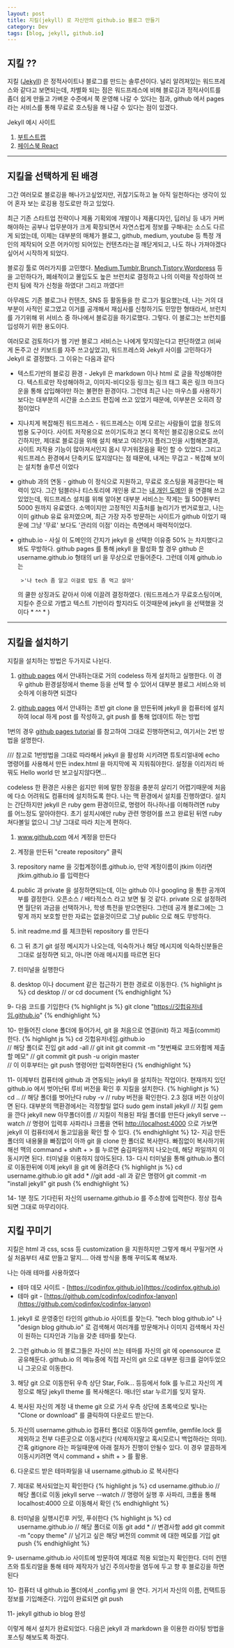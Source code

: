```yaml
---
layout: post
title: 지킬(jekyll) 로 자신만의 github.io 블로그 만들기
category: Dev
tags: [blog, jekyll, github.io]
---
```


## 지킬 ??

지킬 ([Jekyll](http://jekyllrb.com)) 은 정적사이트나 블로그를 만드는 솔루션이다. 널리 알려져있는 워드프레스와 같다고 보면되는데, 차별화 되는 점은 워드프레스에 비해 블로깅과 정적사이트를 좀더 쉽게 만들고 가벼운 수준에서 쭉 운영해 나갈 수 있다는 점과, github 에서 pages 라는 서비스를 통해 무료로 호스팅을 해 나갈 수 있다는 점이 있겠다.

Jekyll 예시 사이트
1. [부트스트랩](https://react-bootstrap.github.io)
2. [페이스북 React](https://facebook.github.io/react/)


-----



## 지킬을 선택하게 된 배경

 그간 여러모로 블로깅을 해나가고싶었지만, 귀찮기도하고 늘 아직 일천하다는 생각이 있어 혼자 보는 로깅용 정도로만 하고 있었다.

 최근 기존 스타트업 전략이나 제품 기획외에 개발이나 제품디자인, 딥러닝 등 내가 커버해야하는 공부나 업무분야가 크게 확장되면서 자연스럽게 정보를 구해내는 소스도 다르게 되었는데, 이제는 대부분의 매체가 블로그, github, medium, youtube 등 특정 개인의 제작되어 오픈 어카이빙 되어있는 컨텐츠라는걸 깨닫게되고, 나도 하나 가져야겠다 싶어서 시작하게 되었다. 
 
 블로깅 툴로 여러가지를 고민했다. [Medium](http://www.medium.com),[Tumblr](www.tumblr.com),[Brunch](www.brunch.co.kr),[Tistory](www.tistory.co.kr),[Wordpress](www.wordpress.co.kr) 등을 고민하다가, 폐쇄적이고 몰입도도 높은 브런치로 결정하고 나의 이력을 작성하여 브런치 팀에 작가 신청을 하였다! 그리고 까였다!! 
 
 아무래도 기존 블로그나 컨텐츠, SNS 등 활동들을 한 로그가 필요했는데, 나는 거의 대부분이 사적인 로그였고 이거를 공개해서 재심사를 신청하기도 민망한 형태라서, 브런치를 가기위해 위 서비스 중 하나에서 블로깅을 하기로했다. 그렇다. 이 블로그는 브런치를 입성하기 위한 용도이다. 
 
 여러모로 검토하다가 웹 기반 블로그 서비스는 나에게 맞지않는다고 판단하였고 (비싸게 돈주고 산 키보드를 자주 쓰고싶었고), 워드프레스와 Jekyll 사이를 고민하다가 Jekyll 로 결정했다. 그 이유는 다음과 같다 
 
 * 텍스트기반의 블로깅 환경 - Jekyll 은 markdown 이나 html 로 글을 작성해야한다. 텍스트로만 작성해야하고, 이미지-비디오등 링크는 링크 태그 혹은 링크 마크다운을 통해 삽입해야만 하는 불편한 환경이다. 그런데 최근 나는 마우스를 사용하기보다는 대부분의 시간을 소스코드 편집에 쓰고 있었기 때문에, 이부분은 오히려 장점이었다
 
 * 지나치게 복잡해진 워드프레스 - 워드프레스는 이제 모르는 사람들이 없을 정도의 범용 도구이다. 사이트 저작용으로 쓰이기도하고 본디 목적인 블로깅용으로도 쓰이긴하지만, 제대로 블로깅을 위해 설치 해보고 여러가지 플러그인을 시험해본결과, 사이트 저작용 기능이 많아져서인지 몹시 무거워졌음을 확인 할 수 있었다. 그리고 워드프레스 환경에서 단축키도 많지않다는 점 때문에, 내게는 무겁고 - 복잡해 보이는 설치형 솔루션 이었다
 
 * github 과의 연동 - github 이 정식으로 지원하고, 무료로 호스팅을 제공한다는 매력이 있다. 그간 텀블러나 티스토리에 개인용 로그는 [내 개인 도메인](www.iamjtkim.com) 을 연결해 쓰고있었는데, 워드프레스 설치를 위해 알아본 대부분 서비스는 작게는 월 500원부터 5000 원까지 유료였다. 소액이지만 고정적인 지출처를 늘리기가 번거로웠고, 나는 이미 github 유료 유저였으며, 최근 가장 자주 방문하는 사이트가 github 이었기 때문에 그냥 '무료' 보다도 '관리의 이점' 이라는 측면에서 매력적이었다.

 * github.io - 사실 이 도메인의 간지가 jekyll 을 선택한 이유중 50% 는 차지했다고 봐도 무방하다. github pages 를 통해 jekyll 을 활성화 할 경우 github 은 username.github.io 형태의 url 을 무상으로 만들어준다. 그런데 이제 github.io 는 

		>'나 tech 좀 알고 이걸로 밥도 좀 먹고 살아' 
		
	의 쿨한 상징과도 같아서 이에 이끌려 결정하였다. (워드프레스가 무료호스팅이며, 지킬수	준으로 가볍고 텍스트 기반이라 할지라도 이것때문에 jekyll 을 선택했을 것이다 * ^^ * )


-----



## 지킬을 설치하기

지킬을 설치하는 방법은 두가지로 나뉜다. 

1. [github pages](http://pages.github.com) 에서 안내하는대로 거의 codeless 하게 설치하고 실행한다. 이 경우 github 환경설정에서 theme 등을 선택 할 수 있어서 대부분 블로그 서비스와 비슷하게 이용하면 되겠다

2. [github pages](http://pages.github.com) 에서 안내하는 초반 git clone 을 만든뒤에 jekyll 을 컴퓨터에 설치하여 local 하게 post 를 작성하고, git push 를 통해 업데이트 하는 방법


1번의 경우 [github pages tutorial](http://pages.github.com) 를 참고하여 그대로 진행하면되고, 여기서는 2번 방법을 설명한다.

/// 참고로 1번방법을 그대로 따라해서 jekyll 을 활성화 시키려면 튜토리얼내에 echo 명령어를 사용해서 만든 index.html 을 마지막에 꼭 지워줘야한다. 설정을 이리저리 바꿔도 Hello world 만 보고싶지않다면...

codeless 한 환경은 사용은 쉽지만 위에 말한 장점을 충분히 살리기 어렵기때문에 처음에 다소 어려워도 컴퓨터에 설치하도록 한다. 나는 맥 환경에서 설치를 진행하였다. 설치는 간단하지만 jekyll 은 ruby gem 환경이므로, 명령어 하나하나를 이해하려면 ruby 를 어느정도 알아야한다. 초기 설치시에만 ruby 관련 명령어를 쓰고 완료된 뒤엔 ruby 쳐다볼일 없으니 그냥 그대로 따라 치는게 편하다.

1. www.github.com 에서 계정을 만든다

2. 계정을 만든뒤 "create repository" 클릭

3. repository name 을 깃헙계정이름.github.io, 만약 계정이름이 jtkim 이라면 jtkim.github.io 를 입력한다

4. public 과 private 을 설정하면되는데, 이는 github 이나 googling 을 통한 공개여부를 결정한다. 오픈소스 / 배타적소스 라고 보면 될 것 같다. private 으로 설정하려면 월단위 과금을 선택하거나, 학생 특전을 받으면된다. 그런데 공개 블로그에는 그렇게 까지 보호할 만한 자료는 없을것이므로 그냥 public 으로 해도 무방하다.

5. init readme.md 를 체크한뒤 repository 를 만든다

6. 그 뒤 초기 git 설정 메시지가 나오는데, 익숙하거나 해당 메시지에 익숙하신분들은 그대로 설정하면 되고, 아니면 아래 메시지를 따르면 된다

7. 터미널을 실행한다

8. desktop 이나 document 같은 접근하기 편한 경로로 이동한다. {% highlight js %} 
cd desktop
// or 
cd document
{% endhighlight %} 

9- 다음 코드를 기입한다 {% highlight js %} 
git clone "https://깃헙유저네임.github.io"
{% endhighlight %}

10- 만들어진 clone 폴더에 들어가서, git 을 처음으로 연결(init) 하고 제출(commit) 한다. {% highlight js %} 
cd 깃헙유저네임.github.io  
// 해당 폴더로 진입 
git add -all
// git init
git commit -m "첫번째로 코드와함께 제출할 메모"
// git commit
git push -u origin master  
// 이 이후부터는 git push 명령어만 입력하면된다
{% endhighlight %}

11- 이제부터 컴퓨터에 github 과 연동되는 jekyll 을 설치하는 작업이다. 현재까지 있던 github.io 에서 벗어난뒤 루비 버전을 확인 후 지킬을 설치한다.
{% highlight js %}
cd ..
// 해당 폴더를 벗어난다
ruby -v
// ruby 버전을 확인한다. 2.3 점대 버전 이상이면 된다. 대부분의 맥환경에서는 걱정할일 없다 
sudo gem install jekyll
// 지킬 gem 을 깐다
jekyll new 아무폴더이름
// 지킬이 적용된 파일 폴더를 만든다 
jekyll serve --watch 
// 명령어 입력후 사파리나 크롬을 연뒤 [http://localhost:4000](http://localhost:4000) 으로 가보면 jekyll 이 컴퓨터에서 돌고있음을 확인 할 수 있다. 
{% endhighlight %}
12- 지금 만든 폴더의 내용물을 빠짐없이 아까 git 을 clone 한 폴더로 복사한다. 빠짐없이 복사하기위해선 맥의 command + shift + > 를 누르면 숨김파일까지 나오는데, 해당 파일까지 이동시키면 된다. 터미널을 이용하지 않아도된다.
13- 다시 터미널을 통해 github.io 폴더로 이동한뒤에 이제 jekyll 을 git 에 올려준다 
{% highlight js %}
cd username.github.io
git add * 
//git add -all 과 같은 명령어
git commit -m "install jekyll"
git push
{% endhighlight %}

14- 1분 정도 기다린뒤 자신의 username.github.io 를 주소창에 입력한다. 정상 접속 되면 그대로 마무리이다.



## 지킬 꾸미기
 지킬은 html 과 css, scss 등 customization 을 지원하지만 그렇게 해서 꾸밀거면 사실 처음부터 새로 만들고 말지.... 아래 방식을 통해 꾸미도록 해보자.
 
 
 나는 아래 테마를 사용하였다 
* 테마 데모 사이트 - [https://codinfox.github.io](https://codinfox.github.io)
* 테마 git - [https://github.com/codinfox/codinfox-lanyon](https://github.com/codinfox/codinfox-lanyon)



1. jekyll 로 운영중인 타인의 github.io 사이트를 찾는다. "tech blog github.io" 나 "design blog github.io" 로 검색해서 여러개를 방문해거나 이미지 검색해서 자신이 원하는 디자인과 기능을 갖춘 테마를 찾는다. 

2. 그런 github.io 의 블로그들은 자신이 쓰는 테마를 자신의 git 에 opensource 로 공유해둔다. github.io 의 메뉴중에 직접 자신의 git 으로 대부분 링크를 걸어두었으니 그곳으로 이동한다. 

3. 해당 git 으로 이동한뒤 우측 상단 Star, Folk... 등등에서 folk 를 누르고 자신의 계정으로 해당 jekyll theme 를 복사해온다. 매너인 star 누르기를 잊지 말자. 

4. 복사된 자신의 계정 내 theme git 으로 가서 우측 상단에 초록색으로 빛나는 "Clone or download" 를 클릭하여 다운로드 받는다. 

5. 자신의 username.github.io 컴퓨터 폴더로 이동하여 gemfile, gemfile.lock 를 제외하고 전부 다른곳으로 이동시킨다 (삭제하지말고 혹시모르니 백업하라는 의미).  간혹 gitignore 라는 파일때문에 아래 절차가 진행이 안될수 있다. 이 경우 깔끔하게 이동시키려면 역시 command + shift + > 를 활용.

6. 다운로드 받은 테마파일을 내 username.github.io 로 복사한다

7. 제대로 복사되었는지 확인한다
{% highlight js %}
cd username.github.io
// 해당 폴더로 이동
jekyll serve --watch
// 명령어 실행 후 사파리, 크롬을 통해 localhost:4000 으로 이동해서 확인
{% endhighlight %}
8. 터미널을 실행시킨후 커밋, 푸쉬한다 
{% highlight js %}
cd username.github.io
// 해당 폴더로 이동
git add *
// 변경사항 add
git commit -m "copy theme"
// 남기고 싶은 해당 버전의 commit 에 대한 메모를 기입
git push
{% endhighlight %}

9- username.github.io 사이트에 방문하여 제대로 적용 되었는지 확인한다. 더미 컨텐츠와 튜토리얼을 통해 테마 제작자가 남긴 주의사항을 염두에 두고 향 후 블로깅을 하면 된다

10- 컴퓨터 내 github.io 폴더에서 _config.yml 을 연다. 거기서 자신의 이름, 컨택트등 정보를 기입해준다. 기입이 완료되면 git push

11- jekyll github io blog 완성


 
 이렇게 해서 설치가 완료되었다. 다음은 jekyll 과 markdown 을 이용한 라이팅 방법을 포스팅 해보도록 하겠다.
 
 
 
 